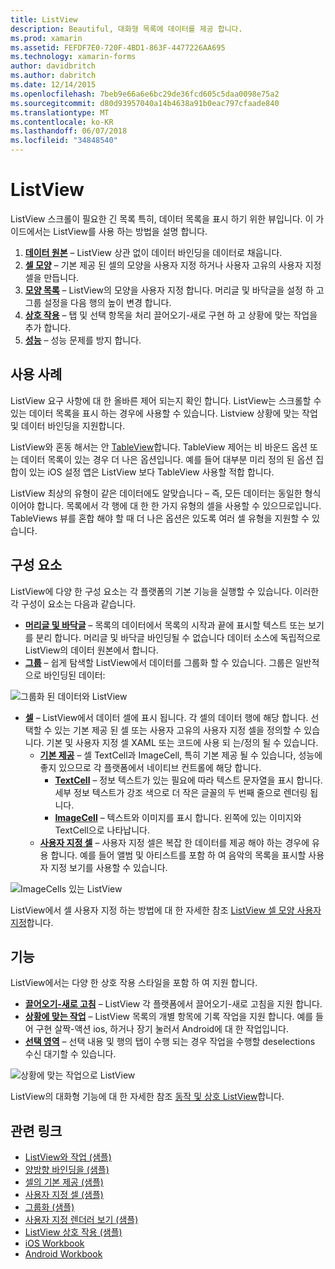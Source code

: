 ```yaml
---
title: ListView
description: Beautiful, 대화형 목록에 데이터를 제공 합니다.
ms.prod: xamarin
ms.assetid: FEFDF7E0-720F-4BD1-863F-4477226AA695
ms.technology: xamarin-forms
author: davidbritch
ms.author: dabritch
ms.date: 12/14/2015
ms.openlocfilehash: 7beb9e66a6e6bc29de36fcd605c5daa0098e75a2
ms.sourcegitcommit: d80d93957040a14b4638a91b0eac797cfaade840
ms.translationtype: MT
ms.contentlocale: ko-KR
ms.lasthandoff: 06/07/2018
ms.locfileid: "34848540"
---
```

# <a name="listview"></a>ListView

ListView 스크롤이 필요한 긴 목록 특히, 데이터 목록을 표시 하기 위한 뷰입니다. 이 가이드에서는 ListView를 사용 하는 방법을 설명 합니다.

1. **[데이터 원본](data-and-databinding.md)**  &ndash; ListView 상관 없이 데이터 바인딩을 데이터로 채웁니다.
2. **[셀 모양](customizing-cell-appearance.md)**  &ndash; 기본 제공 된 셀의 모양을 사용자 지정 하거나 사용자 고유의 사용자 지정 셀을 만듭니다.
3. **[모양 목록](customizing-list-appearance.md)**  &ndash; ListView의 모양을 사용자 지정 합니다. 머리글 및 바닥글을 설정 하 고 그룹 설정을 다음 행의 높이 변경 합니다.
4. **[상호 작용](interactivity.md)**  &ndash; 탭 및 선택 항목을 처리 끌어오기-새로 구현 하 고 상황에 맞는 작업을 추가 합니다.
5. **[성능](performance.md)**  &ndash; 성능 문제를 방지 합니다.

## <a name="use-cases"></a>사용 사례
ListView 요구 사항에 대 한 올바른 제어 되는지 확인 합니다. ListView는 스크롤할 수 있는 데이터 목록을 표시 하는 경우에 사용할 수 있습니다. Listview 상황에 맞는 작업 및 데이터 바인딩을 지원합니다.

ListView와 혼동 해서는 안 [TableView](~/xamarin-forms/user-interface/tableview.md)합니다. TableView 제어는 비 바운드 옵션 또는 데이터 목록이 있는 경우 더 나은 옵션입니다. 예를 들어 대부분 미리 정의 된 옵션 집합이 있는 iOS 설정 앱은 ListView 보다 TableView 사용할 적합 합니다.

ListView 최상의 유형이 같은 데이터에도 알맞습니다 &ndash; 즉, 모든 데이터는 동일한 형식 이어야 합니다. 목록에서 각 행에 대 한 한 가지 유형의 셀을 사용할 수 있으므로입니다. TableViews 뷰를 혼합 해야 할 때 더 나은 옵션은 있도록 여러 셀 유형을 지원할 수 있습니다.


## <a name="components"></a>구성 요소
ListView에 다양 한 구성 요소는 각 플랫폼의 기본 기능을 실행할 수 있습니다. 이러한 각 구성이 요소는 다음과 같습니다.

- **[머리글 및 바닥글](customizing-list-appearance.md#Headers_and_Footers)**  &ndash; 목록의 데이터에서 목록의 시작과 끝에 표시할 텍스트 또는 보기를 분리 합니다. 머리글 및 바닥글 바인딩될 수 없습니다 데이터 소스에 독립적으로 ListView의 데이터 원본에서 합니다.
- **[그룹](customizing-list-appearance.md#Grouping)**  &ndash; 쉽게 탐색할 ListView에서 데이터를 그룹화 할 수 있습니다. 그룹은 일반적으로 바인딩된 데이터:

![](images/grouping-depth.png "그룹화 된 데이터와 ListView")

- **[셀](customizing-cell-appearance.md)**  &ndash; ListView에서 데이터 셀에 표시 됩니다. 각 셀의 데이터 행에 해당 합니다. 선택할 수 있는 기본 제공 된 셀 또는 사용자 고유의 사용자 지정 셀을 정의할 수 있습니다. 기본 및 사용자 지정 셀 XAML 또는 코드에 사용 되 는/정의 될 수 있습니다.
  - **[기본 제공](customizing-cell-appearance.md#Built_in_Cells)**  &ndash; 셀 TextCell과 ImageCell, 특히 기본 제공 될 수 있습니다, 성능에 좋지 있으므로 각 플랫폼에서 네이티브 컨트롤에 해당 합니다.
       - **[TextCell](customizing-cell-appearance.md#TextCell)**  &ndash; 정보 텍스트가 있는 필요에 따라 텍스트 문자열을 표시 합니다. 세부 정보 텍스트가 강조 색으로 더 작은 글꼴의 두 번째 줄으로 렌더링 됩니다.
       - **[ImageCell](customizing-cell-appearance.md#ImageCell)**  &ndash; 텍스트와 이미지를 표시 합니다. 왼쪽에 있는 이미지와 TextCell으로 나타납니다.
  - **[사용자 지정 셀](customizing-cell-appearance.md#customcells)**  &ndash; 사용자 지정 셀은 복잡 한 데이터를 제공 해야 하는 경우에 유용 합니다. 예를 들어 앨범 및 아티스트를 포함 하 여 음악의 목록을 표시할 사용자 지정 보기를 사용할 수 있습니다.

![](images/image-cell-default.png "ImageCells 있는 ListView")

ListView에서 셀 사용자 지정 하는 방법에 대 한 자세한 참조 [ListView 셀 모양 사용자 지정](customizing-cell-appearance.md)합니다.

## <a name="functionality"></a>기능
ListView에서는 다양 한 상호 작용 스타일을 포함 하 여 지원 합니다.

- **[끌어오기-새로 고침](interactivity.md#Pull_to_Refresh)**  &ndash; ListView 각 플랫폼에서 끌어오기-새로 고침을 지원 합니다.
- **[상황에 맞는 작업](interactivity.md#Context_Actions)**  &ndash; ListView 목록의 개별 항목에 기록 작업을 지원 합니다. 예를 들어 구현 살짝-액션 ios, 하거나 장기 눌러서 Android에 대 한 작업입니다.
- **[선택 영역](interactivity.md#selectiontaps)**  &ndash; 선택 내용 및 행의 탭이 수행 되는 경우 작업을 수행할 deselections 수신 대기할 수 있습니다.

![](images/context-default.png "상황에 맞는 작업으로 ListView")

ListView의 대화형 기능에 대 한 자세한 참조 [동작 및 상호 ListView](interactivity.md)합니다.


## <a name="related-links"></a>관련 링크

- [ListView와 작업 (샘플)](https://developer.xamarin.com/samples/WorkingWithListview)
- [양방향 바인딩을 (샘플)](https://developer.xamarin.com/samples/xamarin-forms/UserInterface/ListView/SwitchEntryTwoBinding)
- [셀의 기본 제공 (샘플)](https://developer.xamarin.com/samples/xamarin-forms/UserInterface/ListView/BuiltInCells)
- [사용자 지정 셀 (샘플)](https://developer.xamarin.com/samples/xamarin-forms/UserInterface/ListView/CustomCells)
- [그룹화 (샘플)](https://developer.xamarin.com/samples/xamarin-forms/UserInterface/ListView/Grouping)
- [사용자 지정 렌더러 보기 (샘플)](https://developer.xamarin.com/samples/xamarin-forms/UserInterface/ListView/WorkingWithListviewNative)
- [ListView 상호 작용 (샘플)](https://developer.xamarin.com/samples/xamarin-forms/UserInterface/ListView/interactivity)
- [iOS Workbook](https://developer.xamarin.com/workbooks/xamarin-forms/user-interface/listview/ListView1-ios.workbook)
- [Android Workbook](https://developer.xamarin.com/workbooks/xamarin-forms/user-interface/listview/ListView1-android.workbook)
